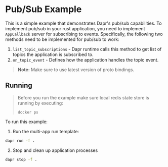 # Pub/Sub Example

This is a simple example that demonstrates Dapr's pub/sub capabilities. To implement pub/sub in your rust application, you need to implement `AppCallback` server for subscribing to events. Specifically, the following two methods need to be implemented for pub/sub to work:

1. `list_topic_subscriptions` - Dapr runtime calls this method to get list of topics the application is subscribed to.
2. `on_topic_event` - Defines how the application handles the topic event. 

> **Note:** Make sure to use latest version of proto bindings.

## Running

> Before you run the example make sure local redis state store is running by executing:
> ```
> docker ps
> ```

To run this example:

1. Run the multi-app run template:

<!-- STEP
name: Run Subscriber
output_match_mode: substring
match_order: none
expected_stdout_lines:
  - '== APP - rust-subscriber == Message: 0 => hello from rust!'
  - '== APP - rust-subscriber == Content-Type: text/plain'
  - '== APP - rust-subscriber == Message: 1 => hello from rust!'
  - '== APP - rust-subscriber == Content-Type: text/plain'
  - '== APP - rust-subscriber == Message: 2 => hello from rust!'
  - '== APP - rust-subscriber == Content-Type: text/plain'
  - '== APP - rust-publisher == messages published'
background: true
sleep: 60
-->


```bash
dapr run -f .
```

2. Stop and clean up application processes

```bash
dapr stop -f .
```

<!-- END_STEP -->
